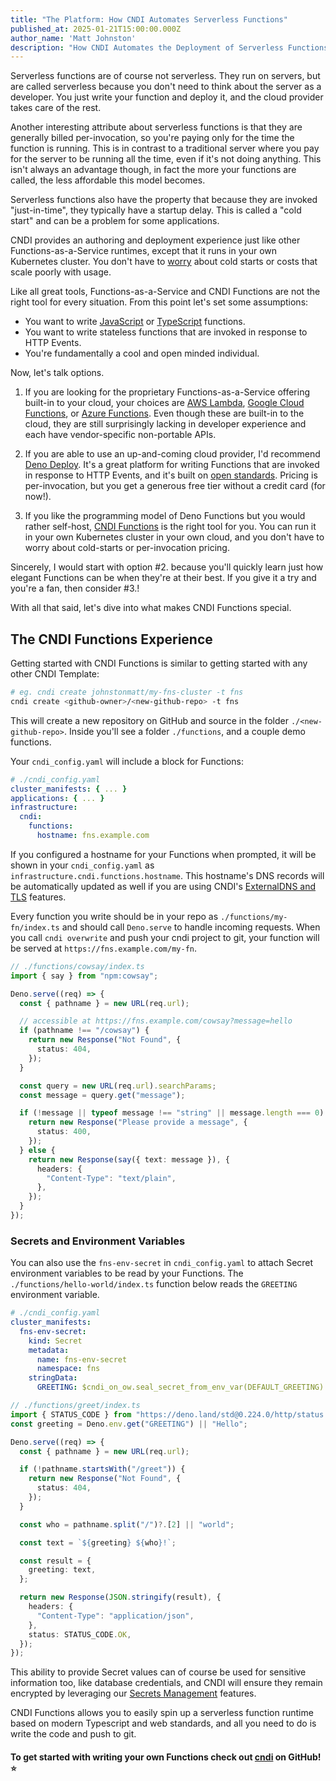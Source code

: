 ```yaml
---
title: "The Platform: How CNDI Automates Serverless Functions"
published_at: 2025-01-21T15:00:00.000Z
author_name: 'Matt Johnston'
description: "How CNDI Automates the Deployment of Serverless Functions"
---
```


Serverless functions are of course not serverless. They run on servers, but are
called serverless because you don't need to think about the server as a
developer. You just write your function and deploy it, and the cloud provider
takes care of the rest.

Another interesting attribute about serverless functions is that they are
generally billed per-invocation, so you're paying only for the time the function
is running. This is in contrast to a traditional server where you pay for the
server to be running all the time, even if it's not doing anything. This isn't
always an advantage though, in fact the more your functions are called, the less
affordable this model becomes.

Serverless functions also have the property that because they are invoked
"just-in-time", they typically have a startup delay. This is called a "cold
start" and can be a problem for some applications.

CNDI provides an authoring and deployment experience just like other
Functions-as-a-Service runtimes, except that it runs in your own Kubernetes
cluster. You don't have to [worry](https://serverlesshorrors.com) about cold
starts or costs that scale poorly with usage.

Like all great tools, Functions-as-a-Service and CNDI Functions are not the
right tool for every situation. From this point let's set some assumptions:

- You want to write [JavaScript](https://deno.com/blog/deno-v-oracle) or
  [TypeScript](https://typescriptlang.org) functions.
- You want to write stateless functions that are invoked in response to HTTP
  Events.
- You're fundamentally a cool and open minded individual.

Now, let's talk options.

1. If you are looking for the proprietary Functions-as-a-Service offering
   built-in to your cloud, your choices are
   [AWS Lambda](https://aws.amazon.com/lambda/),
   [Google Cloud Functions](https://cloud.google.com/functions), or
   [Azure Functions](https://azure.microsoft.com/en-us/services/functions/).
   Even though these are built-in to the cloud, they are still surprisingly
   lacking in developer experience and each have vendor-specific non-portable
   APIs.

2. If you are able to use an up-and-coming cloud provider, I'd recommend
   [Deno Deploy](https://deno.com/deploy). It's a great platform for writing
   Functions that are invoked in response to HTTP Events, and it's built on
   [open standards](https://wintercg.org/work). Pricing is per-invocation, but
   you get a generous free tier without a credit card (for now!).

3. If you like the programming model of Deno Functions but you would rather
   self-host,
   [CNDI Functions](https://github.com/polyseam/cndi/blob/main/docs/functions.md)
   is the right tool for you. You can run it in your own Kubernetes cluster in
   your own cloud, and you don't have to worry about cold-starts or
   per-invocation pricing.

Sincerely, I would start with option
<span style="color: var(--color-accent-fg);">#2.</span> because you'll quickly
learn just how elegant Functions can be when they're at their best. If you give
it a try and you're a fan, then consider
<span style="color: var(--color-accent-fg);">#3.</span>!

With all that said, let's dive into what makes CNDI Functions special.

## The CNDI Functions Experience

Getting started with CNDI Functions is similar to getting started with any other
CNDI Template:

```bash
# eg. cndi create johnstonmatt/my-fns-cluster -t fns
cndi create <github-owner>/<new-github-repo> -t fns
```

This will create a new repository on GitHub and source in the folder
`./<new-github-repo>`. Inside you'll see a folder `./functions`, and a couple
demo functions.

Your `cndi_config.yaml` will include a block for Functions:

```yaml
# ./cndi_config.yaml
cluster_manifests: { ... }
applications: { ... }
infrastructure:
  cndi:
    functions:
      hostname: fns.example.com
```

If you configured a hostname for your Functions when prompted, it will be shown
in your `cndi_config.yaml` as `infrastructure.cndi.functions.hostname`. This
hostname's DNS records will be automatically updated as well if you are using
CNDI's [ExternalDNS and TLS](/blog/cndi-dns-and-tls) features.

Every function you write should be in your repo as `./functions/my-fn/index.ts`
and should call `Deno.serve` to handle incoming requests. When you call
`cndi overwrite` and push your cndi project to git, your function will be served
at `https://fns.example.com/my-fn`.

```typescript
// ./functions/cowsay/index.ts
import { say } from "npm:cowsay";

Deno.serve((req) => {
  const { pathname } = new URL(req.url);

  // accessible at https://fns.example.com/cowsay?message=hello
  if (pathname !== "/cowsay") {
    return new Response("Not Found", {
      status: 404,
    });
  }

  const query = new URL(req.url).searchParams;
  const message = query.get("message");

  if (!message || typeof message !== "string" || message.length === 0) {
    return new Response("Please provide a message", {
      status: 400,
    });
  } else {
    return new Response(say({ text: message }), {
      headers: {
        "Content-Type": "text/plain",
      },
    });
  }
});
```

### Secrets and Environment Variables

You can also use the `fns-env-secret` in `cndi_config.yaml` to attach Secret
environment variables to be read by your Functions. The
`./functions/hello-world/index.ts` function below reads the `GREETING`
environment variable.

```yaml
# ./cndi_config.yaml
cluster_manifests:
  fns-env-secret:
    kind: Secret
    metadata:
      name: fns-env-secret
      namespace: fns
    stringData:
      GREETING: $cndi_on_ow.seal_secret_from_env_var(DEFAULT_GREETING)
```

```typescript
// ./functions/greet/index.ts
import { STATUS_CODE } from "https://deno.land/std@0.224.0/http/status.ts";
const greeting = Deno.env.get("GREETING") || "Hello";

Deno.serve((req) => {
  const { pathname } = new URL(req.url);

  if (!pathname.startsWith("/greet")) {
    return new Response("Not Found", {
      status: 404,
    });
  }

  const who = pathname.split("/")?.[2] || "world";

  const text = `${greeting} ${who}!`;

  const result = {
    greeting: text,
  };

  return new Response(JSON.stringify(result), {
    headers: {
      "Content-Type": "application/json",
    },
    status: STATUS_CODE.OK,
  });
});
```

This ability to provide Secret values can of course be used for sensitive
information too, like database credentials, and CNDI will ensure they remain
encrypted by leveraging our [Secrets Management](/blog/cndi-secrets) features.

CNDI Functions allows you to easily spin up a serverless function runtime based
on modern Typescript and web standards, and all you need to do is write the code
and push to git.

#### To get started with writing your own Functions check out [cndi](https://cndi.run/gh?utm_content=blog_cndi-functions&utm_campaign=cndi-functions_blog&utm_source=https://cndi.dev/blog/cndi-functions&utm_medium=blog&utm_id=8112) on GitHub! ⭐️
